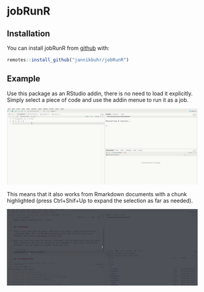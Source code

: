 
# jobRunR

<!-- badges: start -->
<!-- badges: end -->

## Installation

You can install jobRunR from [github](https://github.com/) with:

``` r
remotes::install_github("jannikbuhr/jobRunR")
```

## Example

Use this package as an RStudio addin, there is
no need to load it explicitly. Simply select a piece
of code and use the addin menue to run it as a job.

![](man/figures/scriptExample.gif?raw=true)

This means that it also works from Rmarkdown documents
with a chunk highlighted (press Ctrl+Shif+Up to expand
the selection as far as needed).

![](man/figures/rmdExample.gif)
